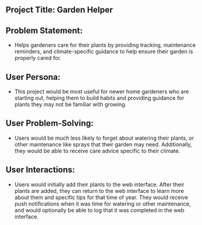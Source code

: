 ## Project Title: Garden Helper

## Problem Statement:
- Helps gardeners care for their plants by providing tracking, maintenance reminders, and climate-specific guidance to help ensure their garden is properly cared for.
## User Persona:
- This project would be most useful for newer home gardeners who are starting out, helping them to build habits and providing guidance for plants they may not be familiar with growing.
## User Problem-Solving:
- Users would be much less likely to forget about watering their plants, or other maintenance like sprays that their garden may need. Additionally, they would be able to receive care advice specific to their climate.
## User Interactions:
- Users would initially add their plants to the web interface. After their plants are added, they can return to the web interface to learn more about them and specific tips for that time of year. They would receive push notifications when it was time for watering or other maintenance, and would optionally be able to log that it was completed in the web interface.